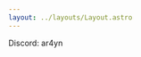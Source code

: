 ```yaml
---
layout: ../layouts/Layout.astro
---
```

<!-- Markdown Preview - https://dillinger.io/ -->

Discord: ar4yn
